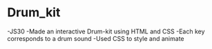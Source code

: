 # Drum_kit

-JS30
-Made an interactive Drum-kit using HTML and CSS
-Each key corresponds to a drum sound
-Used CSS to style and animate 
